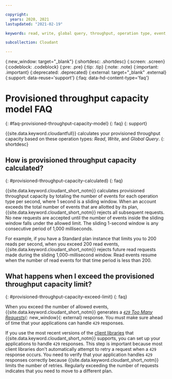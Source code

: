 ```yaml
---

copyright:
  years: 2020, 2021
lastupdated: "2021-02-19"

keywords: read, write, global query, throughput, operation type, event, reject request, retry, provision, capacity

subcollection: Cloudant

---
```


{:new_window: target="_blank"}
{:shortdesc: .shortdesc}
{:screen: .screen}
{:codeblock: .codeblock}
{:pre: .pre}
{:tip: .tip}
{:note: .note}
{:important: .important}
{:deprecated: .deprecated}
{:external: target="_blank" .external}
{:support: data-reuse='support'}
{:faq: data-hd-content-type='faq'}

<!-- Acrolinx: 2020-02-14 -->

# Provisioned throughput capacity model FAQ
{: #faq-provisioned-throughput-capacity-model}
{: faq}
{: support}

{{site.data.keyword.cloudantfull}} calculates your provisioned throughput capacity based on these operation types: *Read*, *Write*, and *Global Query*. 
{: shortdesc}

## How is provisioned throughput capacity calculated? 
{: #provisioned-throughput-capacity-calculated}
{: faq}

{{site.data.keyword.cloudant_short_notm}} calculates provisioned throughput capacity by totaling the number of events for each operation type per second, where 1 second is a sliding window. When an account exceeds the total number of events that are allotted by its plan, {{site.data.keyword.cloudant_short_notm}} rejects all subsequent requests. No new requests are accepted until the number of events inside the sliding window falls under the allowed limit. The sliding 1-second window is any consecutive period of 1,000 milliseconds.

For example, if you have a Standard plan instance that limits you to 200 reads per second, when you exceed 200 read events, {{site.data.keyword.cloudant_short_notm}} rejects future read requests made during the sliding 1,000-millisecond window. Read events resume when the number of read events for that time period is less than 200. 

## What happens when I exceed the provisioned throughput capacity limit? 
{: #provisioned-throughput-capacity-exceed-limit}
{: faq}

When you exceed the number of allowed events, {{site.data.keyword.cloudant_short_notm}} generates a [*`429` Too Many Requests*](/apidocs/cloudant#list-of-http-codes){: new_window}{: external}
response. You must make sure ahead of time that your applications can handle `429` responses. 

If you use the most recent versions of the [client libraries](/docs/Cloudant?topic=Cloudant-client-libraries) that {{site.data.keyword.cloudant_short_notm}} supports, you can set up your applications to handle `429` responses. This step is important because most client libraries don't automatically attempt to retry a request when a `429` response occurs. You need to verify that your application handles `429` responses correctly because {{site.data.keyword.cloudant_short_notm}} limits the number of retries. Regularly exceeding the number of requests indicates that you need to move to a different plan. 

